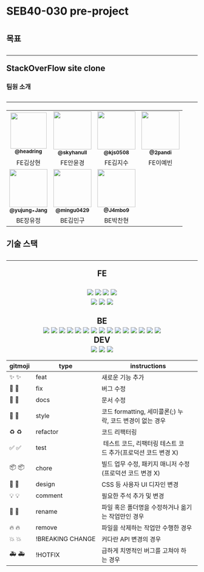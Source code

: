<H1>SEB40-030 pre-project<h1>

<h2>목표<h2>

******************
StackOverFlow site clone<br>





<h3>팀원 소개<h2>

********************

<table>
  <tr>
     <td align="center"><a href="https://github.com/headring"><img src=https://avatars.githubusercontent.com/u/48895268?v=4 width="95px;" alt=""/><br /><sub><b>@headring</b></sub></a><br /></td>
     <td align="center"><a href="https://github.com/skyhanull"><img src="https://avatars.githubusercontent.com/u/106054006?v=4" width="100px;" alt=""/><br /><sub><b>@skyhanull</b></sub></a><br /></td>
    <td align="center"><a href="https://github.com/kjs0508"><img src=https://avatars.githubusercontent.com/u/107850055?v=4 width="100px;" alt=""/><br /><sub><b>@kjs0508</b></sub></a><br /></td>
    <td align="center"><a href="https://github.com/2pandi"><img src=https://avatars.githubusercontent.com/u/99231626?v=4 width="100px;" alt=""/><br /><sub><b>@2pandi</b></sub></a><br /></td>



</tr>
      <td align="center">FE김상현</td>
      <td align="center">FE안윤경</td>
      <td align="center">FE김지수</td>
      <td align="center">FE이예빈</td>
      
</tr>

 <tr>
  <td align="center"><a href="https://github.com/yujung-Jang"><img src=https://avatars.githubusercontent.com/u/76857246?v=4 width="100px;" alt=""/><br /><sub><b>@yujung-Jang</b></sub></a><br /></td>
     <td align="center"><a href="https://github.com/mingu0429"><img src=https://avatars.githubusercontent.com/u/73528227?v=4 width="100px;" alt=""/><br /><sub><b>@mingu0429</b></sub></a><br /></td>
     <td align="center"><a href="https://github.com/J4mbo9"><img src=https://avatars.githubusercontent.com/u/108328710?v=4 width="100px;" alt=""/><br /><sub><b>@J4mbo9</b></sub></a><br /></td>
   



</tr>
      <td align="center">BE장유정</td>
      <td align="center">BE김민구</td>
      <td align="center">BE박찬현</td>
   
</tr>


</table>

<h2>기술 스택<h2>

***********************
 
 <div align=center>FE <div>
 <br>
<div align=center> 
  <img src="https://img.shields.io/badge/html5-E34F26?style=for-the-badge&logo=html5&logoColor=white">
 <img src="https://img.shields.io/badge/css-1572B6?style=for-the-badge&logo=css3&logoColor=white">
 <img src="https://img.shields.io/badge/javascript-F7DF1E?style=for-the-badge&logo=javascript&logoColor=black">
 <img src="https://img.shields.io/badge/react-61DAFB?style=for-the-badge&logo=react&logoColor=black">
 <br>
 <img src="https://img.shields.io/badge/tailwind-06B6D4?style=for-the-badge&logoColor=black">
 <img src="https://img.shields.io/badge/recoil-0075EB?style=for-the-badge&logoColor=black">
 <img src="https://img.shields.io/badge/graphQL-E10098?style=for-the-badge&logoColor=black">
   
 </div>
<br>
 
  <div align=center>BE</div>
  <img src="https://img.shields.io/badge/java-007396?style=for-the-badge&logo=java&logoColor=white">
  <img src="https://img.shields.io/badge/springboot-6DB33F?style=for-the-badge&logo=springboot&logoColor=white">
  <img src="https://img.shields.io/badge/mysql-4479A1?style=for-the-badge&logo=mysql&logoColor=white">
  
 <img src="https://img.shields.io/badge/MapStruct-6DB33F?style=for-the-badge&logoColor=black">
 <img src="https://img.shields.io/badge/H2-6DB33F?style=for-the-badge&logoColor=black"> 
 <img src="https://img.shields.io/badge/Spring Data JPA-6DB33F?style=for-the-badge&logoColor=black">
 <img src="https://img.shields.io/badge/Hibernate-59666C?style=for-the-badge&logoColor=black">

<img src="https://img.shields.io/badge/Spring Security-6DB33F?style=for-the-badge&logoColor=black">
<img src="https://img.shields.io/badge/JWT-6DB33F?style=for-the-badge&logoColor=black">
<img src="https://img.shields.io/badge/OAuth 2.0-6DB33F?style=for-the-badge&logoColor=black">



<img src="https://img.shields.io/badge/Junit5-6DB33F?style=for-the-badge&logoColor=black">
<img src="https://img.shields.io/badge/mockito-6DB33F?style=for-the-badge&logoColor=black">
<img src="https://img.shields.io/badge/OAuth 2.0-6DB33F?style=for-the-badge&logoColor=black">
<img src="https://img.shields.io/badge/Spring Rest Docs-6DB33F?style=for-the-badge&logoColor=black">

<img src="https://img.shields.io/badge/Gradle-02303A?style=for-the-badge&logoColor=black">

            
            
  <div align=center>DEV</div>
  <img src="https://img.shields.io/badge/github-181717?style=for-the-badge&logo=github&logoColor=white">
  <img src="https://img.shields.io/badge/git-F05032?style=for-the-badge&logo=git&logoColor=white">
  <img src="https://img.shields.io/badge/fontawesome-339AF0?style=for-the-badge&logo=fontawesome&logoColor=white">

  
  
  | gitmoji | type | instructions |
| --- | --- | --- |
| ✨ :sparkles: | feat | 새로운 기능 추가 |
| 🐛 :bug: | fix | 버그 수정 |
| 📝 :memo: | docs | 문서 수정 |
| 🎨 :art: | style | 코드 formatting, 세미콜론(;) 누락, 코드 변경이 없는 경우 |
| ♻️ :recycle: | refactor | 코드 리팩터링 |
| ✅ :white_check_mark: | test |  테스트 코드, 리팩터링 테스트 코드 추가(프로덕션 코드 변경 X) |
| 📦️ :package: | chore | 빌드 업무 수정, 패키지 매니저 수정(프로덕션 코드 변경 X) |
| 💄 :lipstick: | design | CSS 등 사용자 UI 디자인 변경 |
| 💡 :bulb: | comment | 필요한 주석 추가 및 변경 |
| 🚚 :truck: | rename | 파일 혹은 폴더명을 수정하거나 옮기는 작업만인 경우 |
| 🔥 :fire: | remove | 파일을 삭제하는 작업만 수행한 경우 |
| 💥 :boom: | !BREAKING CHANGE | 커다란 API 변경의 경우 |
| 🚑️ :ambulance: | !HOTFIX | 급하게 치명적인 버그를 고쳐야 하는 경우 |
